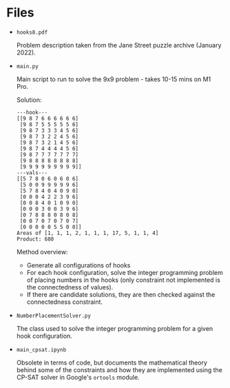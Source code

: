 # Files

* `hooks8.pdf`

    Problem description taken from the Jane Street puzzle archive (January 2022).

* `main.py`

    Main script to run to solve the 9x9 problem - takes 10-15 mins on M1 Pro. 

    Solution:
    ```
    ---hook---
    [[9 8 7 6 6 6 6 6 6]
     [9 8 7 5 5 5 5 5 6]
     [9 8 7 3 3 3 4 5 6]
     [9 8 7 3 2 2 4 5 6]
     [9 8 7 3 2 1 4 5 6]
     [9 8 7 4 4 4 4 5 6]
     [9 8 7 7 7 7 7 7 7]
     [9 8 8 8 8 8 8 8 8]
     [9 9 9 9 9 9 9 9 9]]
    ---vals---
    [[5 7 8 0 6 0 6 0 6]
     [5 0 0 9 9 9 9 9 6]
     [5 7 8 4 0 4 0 9 0]
     [0 0 0 4 2 2 3 9 6]
     [0 0 8 4 0 1 0 9 0]
     [0 0 0 3 0 0 3 9 6]
     [0 7 8 8 8 0 8 0 8]
     [0 0 7 0 7 0 7 0 7]
     [0 0 0 0 0 5 5 0 0]]
    Areas of [1, 1, 1, 2, 1, 1, 1, 17, 5, 1, 1, 4]
    Product: 680
    ```
    
    Method overview:
    
    * Generate all configurations of hooks
    * For each hook configuration, solve the integer programming problem of 
    placing numbers in the hooks (only constraint not implemented is 
    the connectedness of values).
    * If there are candidate solutions, they are then checked against the 
    connectedness constraint.

* `NumberPlacementSolver.py`
    
    The class used to solve the integer programming problem for a given hook 
    configuration.
    
* `main_cpsat.ipynb`

    Obsolete in terms of code, but documents the mathematical theory behind 
    some of the constraints and how they are implemented using the CP-SAT 
    solver in Google's `ortools` module.
    
    